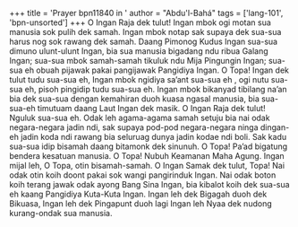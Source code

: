 +++
title = 'Prayer bpn11840 in '
author = "Abdu'l-Bahá"
tags = ['lang-101', 'bpn-unsorted']
+++
O Ingan Raja dek tulut! Ingan mbok ogi motan sua manusia sok pulih dek samah. Ingan mbok notap sak supaya dek sua-sua harus nog sok rawang dek samah. Daang Pimonog Kudus Ingan sua-sua dimuno ulunt-ulunt Ingan, bia sua manusia bigadang ndu ribua Galang Ingan; sua-sua mbok samah-samah tikuluk ndu Mija Pingungin Ingan; sua-sua eh obuah pijawak pakai pangijawak Pangidiya Ingan.
O Topa! Ingan dek tulut tudu sua-sua eh, Ingan mbok ngidiya sa’ant sua-sua eh , ogi nutu sua-sua eh, pisoh pingidip tudu sua-sua eh. Ingan mbok bikanyad tibilang na’an bia dek sua-sua dengan kemahiran duoh kuasa ngasal manusia, bia sua-sua-eh timutuam daang Laut Ingan dek masik.
O Ingan Raja dek tulut! Nguluk sua-sua eh. Odak leh agama-agama samah setuju bia nai odak negara-negara jadin ndi, sak supaya pod-pod negara-negara ninga dingan-eh jadin koda ndi rawang bia seluruag dunya jadin kodae ndi boli. Sak kadu sua-sua idip bisamah daang bitamonk dek sinunuh.
O Topa! Pa’ad bigatung bendera kesatuan manusia.
O Topa! Nubuh Keamanan Maha Agung. Ingan mijal leh, O Topa, otin bisamah-samah.
O Ingan Samak dek tulut, Topa! Nai odak otin koih doont pakai sok wangi pangirinduk Ingan. Nai odak boton koih terang jawak odak ayong Bang Sina Ingan, bia kibalot koih dek sua-sua eh kaang Pangidiya Kuta-Kuta Ingan.
Ingan leh dek Bigagah duoh dek Bikuasa, Ingan leh dek Pingapunt duoh lagi Ingan leh Nyaa dek nudong kurang-ondak sua manusia.
